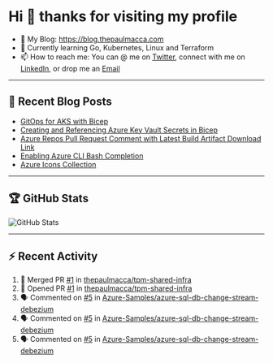 # Hi 👋 thanks for visiting my profile

- 💬 My Blog: <https://blog.thepaulmacca.com>
- 🌱 Currently learning Go, Kubernetes, Linux and Terraform
- 📫 How to reach me: You can @ me on [Twitter](https://twitter.com/thepaulmacca), connect with me on [LinkedIn](https://www.linkedin.com/in/thepaulmacca/), or drop me an [Email](mailto:pm@thepaulmacca.com)

---

## :blue_book: Recent Blog Posts
<!-- BLOG-POST-LIST:START -->
- [GitOps for AKS with Bicep](https://blog.thepaulmacca.com/gitops-for-aks-with-bicep/)
- [Creating and Referencing Azure Key Vault Secrets in Bicep](https://blog.thepaulmacca.com/creating-and-referencing-azure-key-vault-secrets-in-bicep/)
- [Azure Repos Pull Request Comment with Latest Build Artifact Download Link](https://blog.thepaulmacca.com/azure-repos-pull-request-comment-with-latest-build-artifact-download-link/)
- [Enabling Azure CLI Bash Completion](https://blog.thepaulmacca.com/enabling-azure-cli-bash-completion/)
- [Azure Icons Collection](https://blog.thepaulmacca.com/azure-icons-collection/)
<!-- BLOG-POST-LIST:END -->

---

## :trophy: GitHub Stats

![GitHub Stats](https://github-readme-stats.vercel.app/api?username=thepaulmacca&count_private=true&show_icons=true&theme=dark)

---

## :zap: Recent Activity

<!--START_SECTION:activity-->
1. 🎉 Merged PR [#1](https://github.com/thepaulmacca/tpm-shared-infra/pull/1) in [thepaulmacca/tpm-shared-infra](https://github.com/thepaulmacca/tpm-shared-infra)
2. 💪 Opened PR [#1](https://github.com/thepaulmacca/tpm-shared-infra/pull/1) in [thepaulmacca/tpm-shared-infra](https://github.com/thepaulmacca/tpm-shared-infra)
3. 🗣 Commented on [#5](https://github.com/Azure-Samples/azure-sql-db-change-stream-debezium/issues/5) in [Azure-Samples/azure-sql-db-change-stream-debezium](https://github.com/Azure-Samples/azure-sql-db-change-stream-debezium)
4. 🗣 Commented on [#5](https://github.com/Azure-Samples/azure-sql-db-change-stream-debezium/issues/5) in [Azure-Samples/azure-sql-db-change-stream-debezium](https://github.com/Azure-Samples/azure-sql-db-change-stream-debezium)
5. 🗣 Commented on [#5](https://github.com/Azure-Samples/azure-sql-db-change-stream-debezium/issues/5) in [Azure-Samples/azure-sql-db-change-stream-debezium](https://github.com/Azure-Samples/azure-sql-db-change-stream-debezium)
<!--END_SECTION:activity-->
